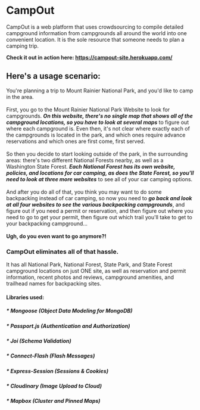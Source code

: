 # CampOut
CampOut is a web platform that uses crowdsourcing to compile detailed campground information from campgrounds all around the world into one convenient location. It is the sole resource that someone needs to plan a camping trip.

**Check it out in action here:
https://campout-site.herokuapp.com/**

## Here's a usage scenario:

You're planning a trip to Mount Rainier National Park, and you'd like to camp in the area.\
\
First, you go to the Mount Rainier National Park Website to look for campgrounds. _**On this website, there's no single map that shows all of the campground locations, so you have to look at several maps**_ to figure out where each campground is. Even then, it's not clear where exactly each of the campgrounds is located in the park, and which ones require advance reservations and which ones are first come, first served.\
\
So then you decide to start looking outside of the park, in the surrounding areas: there's two different National Forests nearby, as well as a Washington State Forest. _**Each National Forest has its own website, policies, and locations for car camping, as does the State Forest, so you'll need to look at three more websites**_ to see all of your car camping options.\
\
And after you do all of that, you think you may want to do some backpacking instead of car camping, so now you need to _**go back and look at all four websites to see the various backpacking campgrounds**_, and figure out if you need a permit or reservation, and then figure out where you need to go to get your permit, then figure out which trail you'll take to get to your backpacking campground...\
\
**Ugh, do you even want to go anymore?!**

### CampOut eliminates all of that hassle.

It has all National Park, National Forest, State Park, and State Forest campground locations on just ONE site, as well as reservation and permit information, recent photos and reviews, campground amenities, and trailhead names for backpacking sites. 
 
#### Libraries used:
##### * Mongoose (Object Data Modeling for MongoDB)
##### * Passport.js (Authentication and Authorization)
##### * Joi (Schema Validation)
##### * Connect-Flash (Flash Messages)
##### * Express-Session (Sessions & Cookies)
##### * Cloudinary (Image Upload to Cloud)
##### * Mapbox (Cluster and Pinned Maps)
